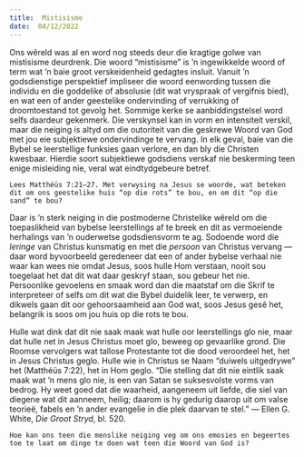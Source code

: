 ```yaml
---
title:  Mistisisme
date:  04/12/2022
---
```


Ons wêreld was al en word nog steeds deur die kragtige golwe van mistisisme deurdrenk. Die woord “mistisisme” is ’n ingewikkelde woord of term wat ’n baie groot verskeidenheid gedagtes insluit. Vanuit ’n godsdienstige perspektief impliseer die woord eenwording tussen die individu en die goddelike of absolusie (dit wat vryspraak of vergifnis bied), en wat een of ander geestelike ondervinding of verrukking of droomtoestand tot gevolg het. Sommige kerke se aanbiddingstelsel word selfs daardeur gekenmerk. Die verskynsel kan in vorm en intensiteit verskil, maar die neiging is altyd om die outoriteit van die geskrewe Woord van God met jou eie subjektiewe ondervindinge te vervang. In elk geval, baie van die Bybel se leerstellige funksies gaan verlore, en dan bly die Christen kwesbaar. Hierdie soort subjektiewe godsdiens verskaf nie beskerming teen enige misleiding nie, veral wat eindtydgebeure betref.

`Lees Matthéüs 7:21–27. Met verwysing na Jesus se woorde, wat beteken dit om ons geestelike huis “op die rots” te bou, en om dit “op die sand” te bou?`

Daar is ’n sterk neiging in die postmoderne Christelike wêreld om die toepaslikheid van bybelse leerstellings af te breek en dit as vermoeiende herhalings van ’n ouderwetse godsdiensvorm te ag. Sodoende word die _leringe_ van Christus kunsmatig en met die _persoon_ van Christus vervang — daar word byvoorbeeld geredeneer dat een of ander bybelse verhaal nie waar kan wees nie omdat Jesus, soos hulle Hom verstaan, nooit sou toegelaat het dat dit wat daar geskryf staan, sou gebeur het nie. Persoonlike gevoelens en smaak word dan die maatstaf om die Skrif te interpreteer of selfs om dit wat die Bybel duidelik leer, te verwerp, en dikwels gaan dit oor gehoorsaamheid aan God wat, soos Jesus gesê het, belangrik is soos om jou huis op die rots te bou.

Hulle wat dink dat dit nie saak maak wat hulle oor leerstellings glo nie, maar dat hulle net in Jesus Christus moet glo, beweeg op gevaarlike grond. Die Roomse vervolgers wat tallose Protestante tot die dood veroordeel het, het in Jesus Christus geglo. Hulle wie in Christus se Naam “duiwels uitgedrywe” het (Matthéüs 7:22), het in Hom geglo. “Die stelling dat dit nie eintlik saak maak wat ’n mens glo nie, is een van Satan se suksesvolste vorms van bedrog. Hy weet goed dat die waarheid, aangeneem uit liefde, die siel van diegene wat dit aanneem, heilig; daarom is hy gedurig daarop uit om valse teorieë, fabels en ’n ander evangelie in die plek daarvan te stel.” — Ellen G. White, _Die Groot Stryd_, bl. 520.

`Hoe kan ons teen die menslike neiging veg om ons emosies en begeertes toe te laat om dinge te doen wat teen die Woord van God is?`